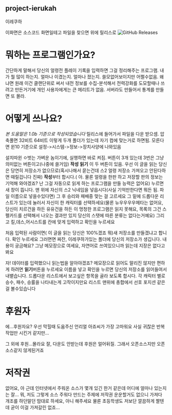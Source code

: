 ## project-ierukah
이레쿠하

이화면은 소스코드 화면일테고 파일을 찾으면 위에 릴리스로 ![GitHub Releases](https://img.shields.io/github/downloads/onric/project-ierukah/1.0b/total)

# 뭐하는 프로그램인가요?
간단하게 말해서 당신의 얼령전 플레이 기록을 입력하면 그걸 정리해주는 프로그램.
내가 뭘 많이 하는지. 얼마나 이겼는지. 얼마나 졌는지.
쓸모없어보이지만 어쩔수없음. 왜냐면 원래 이건 클랜단위로 써서 내전 정보를 수집-분석해서 전력강화를 도모할때나 쓰려고 만든거기에
개인 사용자에게는 큰 메리트가 없음. 서버라도 만들어서 통계를 만들면 또 몰라.

# 어떻게 쓰나요?
*본 도움말은 1.0b 기준으로 작성되었습니다*
릴리스에 들어가서 파일을 다운 받으셈.
압축풀면 32비트 64비트 이렇게 두개 폴더가 있는데 자기 컴에 맞는거로 하면됨.
모른다면 윈10 기준으로 설정->시스템->정보->장치사양에 나와있음

설치따윈 ㅇ벗는 가벼운 놈이기에, 실행하면 바로 켜짐.
버튼이 3개 있는데 3번은 그냥 의미없는 버튼이고(나중에 쓸거임)
**작성** **읽기** 이 두 버튼이 있음.
우선 이 글을 읽는 당신은 당연히 저장소가 없으므로(혹시나해서 묻는건데 스2 얼령 저장소 가져오고 안된다하면 때릴겁니다 진짜)
**작성**부터 합시다.( 아. 물론 얼령을 한판 하고 저장할 판의 정보는 기억해 와야겠죠? 난 그걸 자동으로 읽게 하는 프로그램을 만들 능력은 없어요)
누르면 새 창이 뜹니다. 
맨 위에 자신의 스2 닉네임을 넣읍시다(사실 기억만한다면 뭐든 됨. 파일 이름으로 넣을수있다면)
그 후 승리와 패배중 맞는 걸 고르세요
그 밑에 드롭다운 리스트가 있는데 눌러서 자신이 한 캐릭터를 선택하세요(물론 뉴우우우우메타는 없어요, 당신이 치르건을 하든 유유건을 하든 이 멍청한 프로그램은 읽지 못해요, 목록의 그건 스펠카드를 선택해서 나오는 결과만 있지 당신의 스탯에 따른 분류는 없다는거예요)
그리고 킬,데스,어시스트를 칸에 맞게 입력하고 확인을 누르세요

처음 입력된 사람이면( 이 글을 읽는 당신은 100%겠죠 뭐)새 저장소를 만들겠냐고 합니다. 확인 누르세요
그러면면 짜잔, 이레쿠하가있는 폴더에 당신의 저장소가 생깁니다. 내용이 궁금해요? 그냥 메모장으로 여세요, 자연어로 쓰여있으니까 읽는데 지장은 없다고 봐요

자! 데이터를 입력했으니 읽는법을 알아야겠죠? 메모장으로 읽어도 말리진 않지만 편하게 하려면 **읽기**버튼을 누르세요
이름을 넣고 확인을 누르면 당신의 저장소를 읽어들여서 내뱉습니다.
드롭다운 리스트에서 보고싶은 항목을 골라 보도록 합시다.
각 캐릭터 별로 승수, 패수, 승률을 나타내는게 고작이지만요
리스트 맨위에 총합에서 선호 포지션 같은걸 볼수있습니다


# 후원자
에...후원자요? 
우선 막힐때 도움주신 언리얼 아죠씨가 가장 고마워요
사실 귀찮은 반복 작업만 시킨거 같지만...

그 외에 후원...몰라요 잘, 다운도 안받는데 후원은 얼어뒤질. 그래서 오픈소스지만 오픈소스같지 않게된거죠

# 저작권
없어요, 아 근데 인터넷에서 주워온 소스가 몇개 있긴 한거 같은데 어디에 얼마나 있는지는 잘...
뭐, 저도 그렇게 소스 주워다 만드는 주제에 저작권 운운할거도 없으니 가져다 개조를 하던말던 맘대로 하세요, 아니 해주세요
물론 초등학생도 저보단 깔끔하게 짤텐데 굳이 이걸 가져갈린 없죠...
